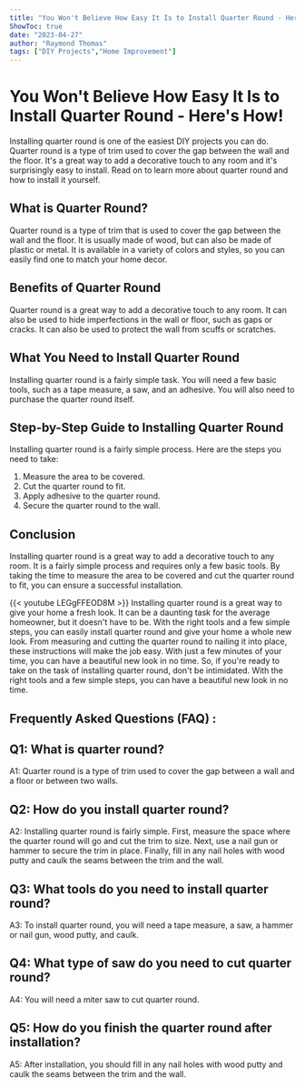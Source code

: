 ```yaml
---
title: "You Won't Believe How Easy It Is to Install Quarter Round - Here's How!"
ShowToc: true 
date: "2023-04-27"
author: "Raymond Thomas" 
tags: ["DIY Projects","Home Improvement"]
---
```

# You Won't Believe How Easy It Is to Install Quarter Round - Here's How!

Installing quarter round is one of the easiest DIY projects you can do. Quarter round is a type of trim used to cover the gap between the wall and the floor. It's a great way to add a decorative touch to any room and it's surprisingly easy to install. Read on to learn more about quarter round and how to install it yourself.

## What is Quarter Round?

Quarter round is a type of trim that is used to cover the gap between the wall and the floor. It is usually made of wood, but can also be made of plastic or metal. It is available in a variety of colors and styles, so you can easily find one to match your home decor.

## Benefits of Quarter Round

Quarter round is a great way to add a decorative touch to any room. It can also be used to hide imperfections in the wall or floor, such as gaps or cracks. It can also be used to protect the wall from scuffs or scratches.

## What You Need to Install Quarter Round

Installing quarter round is a fairly simple task. You will need a few basic tools, such as a tape measure, a saw, and an adhesive. You will also need to purchase the quarter round itself.

## Step-by-Step Guide to Installing Quarter Round

Installing quarter round is a fairly simple process. Here are the steps you need to take:

1. Measure the area to be covered.
2. Cut the quarter round to fit.
3. Apply adhesive to the quarter round.
4. Secure the quarter round to the wall.

## Conclusion

Installing quarter round is a great way to add a decorative touch to any room. It is a fairly simple process and requires only a few basic tools. By taking the time to measure the area to be covered and cut the quarter round to fit, you can ensure a successful installation.

{{< youtube LEGgFFEOD8M >}} 
Installing quarter round is a great way to give your home a fresh look. It can be a daunting task for the average homeowner, but it doesn't have to be. With the right tools and a few simple steps, you can easily install quarter round and give your home a whole new look. From measuring and cutting the quarter round to nailing it into place, these instructions will make the job easy. With just a few minutes of your time, you can have a beautiful new look in no time. So, if you're ready to take on the task of installing quarter round, don't be intimidated. With the right tools and a few simple steps, you can have a beautiful new look in no time.

## Frequently Asked Questions (FAQ) :
## Q1: What is quarter round?
A1: Quarter round is a type of trim used to cover the gap between a wall and a floor or between two walls.

## Q2: How do you install quarter round? 
A2: Installing quarter round is fairly simple. First, measure the space where the quarter round will go and cut the trim to size. Next, use a nail gun or hammer to secure the trim in place. Finally, fill in any nail holes with wood putty and caulk the seams between the trim and the wall.

## Q3: What tools do you need to install quarter round?
A3: To install quarter round, you will need a tape measure, a saw, a hammer or nail gun, wood putty, and caulk.

## Q4: What type of saw do you need to cut quarter round?
A4: You will need a miter saw to cut quarter round.

## Q5: How do you finish the quarter round after installation?
A5: After installation, you should fill in any nail holes with wood putty and caulk the seams between the trim and the wall.





